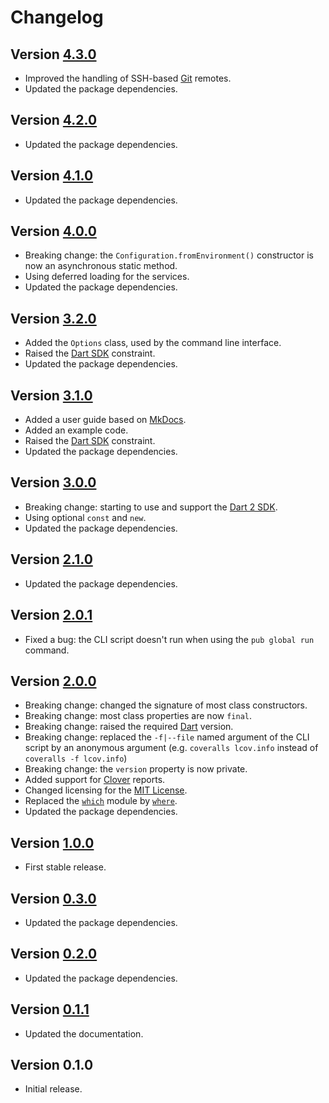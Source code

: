 # Changelog

## Version [4.3.0](https://github.com/cedx/coveralls.dart/compare/v4.2.0...v4.3.0)
- Improved the handling of SSH-based [Git](https://git-scm.com) remotes.
- Updated the package dependencies.

## Version [4.2.0](https://github.com/cedx/coveralls.dart/compare/v4.1.0...v4.2.0)
- Updated the package dependencies.

## Version [4.1.0](https://github.com/cedx/coveralls.dart/compare/v4.0.0...v4.1.0)
- Updated the package dependencies.

## Version [4.0.0](https://github.com/cedx/coveralls.dart/compare/v3.2.0...v4.0.0)
- Breaking change: the `Configuration.fromEnvironment()` constructor is now an asynchronous static method.
- Using deferred loading for the services.
- Updated the package dependencies.

## Version [3.2.0](https://github.com/cedx/coveralls.dart/compare/v3.1.0...v3.2.0)
- Added the `Options` class, used by the command line interface.
- Raised the [Dart SDK](https://www.dartlang.org/tools/sdk) constraint.
- Updated the package dependencies.

## Version [3.1.0](https://github.com/cedx/coveralls.dart/compare/v3.0.0...v3.1.0)
- Added a user guide based on [MkDocs](http://www.mkdocs.org).
- Added an example code.
- Raised the [Dart SDK](https://www.dartlang.org/tools/sdk) constraint.
- Updated the package dependencies.

## Version [3.0.0](https://github.com/cedx/coveralls.dart/compare/v2.1.0...v3.0.0)
- Breaking change: starting to use and support the [Dart 2 SDK](https://www.dartlang.org/tools/sdk).
- Using optional `const` and `new`.
- Updated the package dependencies.

## Version [2.1.0](https://github.com/cedx/coveralls.dart/compare/v2.0.1...v2.1.0)
- Updated the package dependencies.

## Version [2.0.1](https://github.com/cedx/coveralls.dart/compare/v2.0.0...v2.0.1)
- Fixed a bug: the CLI script doesn't run when using the `pub global run` command.

## Version [2.0.0](https://github.com/cedx/coveralls.dart/compare/v1.0.0...v2.0.0)
- Breaking change: changed the signature of most class constructors.
- Breaking change: most class properties are now `final`.
- Breaking change: raised the required [Dart](https://www.dartlang.org) version.
- Breaking change: replaced the `-f|--file` named argument of the CLI script by an anonymous argument (e.g. `coveralls lcov.info` instead of `coveralls -f lcov.info`)
- Breaking change: the `version` property is now private.
- Added support for [Clover](https://www.atlassian.com/software/clover) reports.
- Changed licensing for the [MIT License](https://opensource.org/licenses/MIT).
- Replaced the [`which`](https://pub.dartlang.org/packages/which) module by [`where`](https://pub.dartlang.org/packages/where).
- Updated the package dependencies.

## Version [1.0.0](https://github.com/cedx/coveralls.dart/compare/v0.3.0...v1.0.0)
- First stable release.

## Version [0.3.0](https://github.com/cedx/coveralls.dart/compare/v0.2.0...v0.3.0)
- Updated the package dependencies.

## Version [0.2.0](https://github.com/cedx/coveralls.dart/compare/v0.1.1...v0.2.0)
- Updated the package dependencies.

## Version [0.1.1](https://github.com/cedx/coveralls.dart/compare/v0.1.0...v0.1.1)
- Updated the documentation.

## Version 0.1.0
- Initial release.
